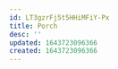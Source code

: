 ```yaml
---
id: LT3gzrFj5t5HHiMFiY-Px
title: Porch
desc: ''
updated: 1643723096366
created: 1643723096366
---
```


